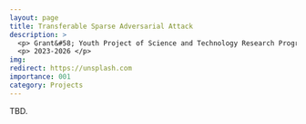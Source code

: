 ```yaml
---
layout: page
title: Transferable Sparse Adversarial Attack
description: >
  <p> Grant&#58; Youth Project of Science and Technology Research Program of Chongqing Education Commission of China</p>
  <p> 2023-2026 </p>
img:
redirect: https://unsplash.com
importance: 001
category: Projects
---
```


TBD.
